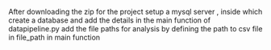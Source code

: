 After downloading the zip for the project 
setup a mysql server , inside which create a database and add the details in the main function of datapipeline.py
add the file paths for analysis by defining the path to csv file in file_path in main function
